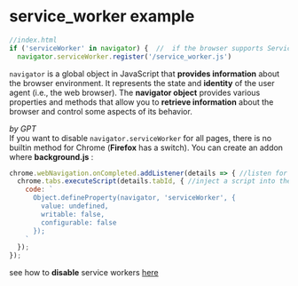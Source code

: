 # service_worker example

```js
//index.html
if ('serviceWorker' in navigator) {  //  if the browser supports Service Workers. 
  navigator.serviceWorker.register('/service_worker.js')
```

`navigator` is a global object in JavaScript that **provides information** about the browser environment. It represents the state and **identity** of the user agent (i.e., the web browser). The **navigator object** provides various properties and methods that allow you to **retrieve information** about the browser and control some aspects of its behavior.  

*by GPT*  
If you want to disable `navigator.serviceWorker` for all pages, there is no builtin method for Chrome (**Firefox** has a switch). You can create an addon where **background.js** :
```js
chrome.webNavigation.onCompleted.addListener(details => { //listen for the completion of page navigation 
  chrome.tabs.executeScript(details.tabId, { //inject a script into the page, setting navigator.serviceWorker to undefined
    code: `
      Object.defineProperty(navigator, 'serviceWorker', {
        value: undefined,
        writable: false,
        configurable: false
      });
    `
  });
});
```  


see how to **disable** service workers [here](https://www.pipiscrew.com/threads/webrowser-service-workers.99503/)